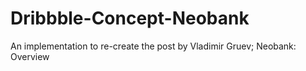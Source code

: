 # Dribbble-Concept-Neobank
An implementation to re-create the post by Vladimir Gruev; Neobank: Overview
